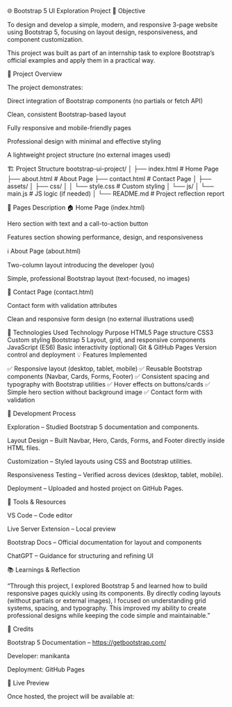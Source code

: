 🌐 Bootstrap 5 UI Exploration Project
🎯 Objective

To design and develop a simple, modern, and responsive 3-page website using Bootstrap 5, focusing on layout design, responsiveness, and component customization.

This project was built as part of an internship task to explore Bootstrap’s official examples and apply them in a practical way.

🧩 Project Overview

The project demonstrates:

Direct integration of Bootstrap components (no partials or fetch API)

Clean, consistent Bootstrap-based layout

Fully responsive and mobile-friendly pages

Professional design with minimal and effective styling

A lightweight project structure (no external images used)

🏗️ Project Structure
bootstrap-ui-project/
│
├── index.html          # Home Page
├── about.html          # About Page
├── contact.html        # Contact Page
│
├── assets/
│   ├── css/
│   │   └── style.css   # Custom styling
│   └── js/
│       └── main.js     # JS logic (if needed)
│
└── README.md           # Project reflection report

📄 Pages Description
🏠 Home Page (index.html)

Hero section with text and a call-to-action button

Features section showing performance, design, and responsiveness

ℹ️ About Page (about.html)

Two-column layout introducing the developer (you)

Simple, professional Bootstrap layout (text-focused, no images)

💬 Contact Page (contact.html)

Contact form with validation attributes

Clean and responsive form design (no external illustrations used)

🧰 Technologies Used
Technology	Purpose
HTML5	Page structure
CSS3	Custom styling
Bootstrap 5	Layout, grid, and responsive components
JavaScript (ES6)	Basic interactivity (optional)
Git & GitHub Pages	Version control and deployment
💡 Features Implemented

✅ Responsive layout (desktop, tablet, mobile)
✅ Reusable Bootstrap components (Navbar, Cards, Forms, Footer)
✅ Consistent spacing and typography with Bootstrap utilities
✅ Hover effects on buttons/cards
✅ Simple hero section without background image
✅ Contact form with validation

🧠 Development Process

Exploration – Studied Bootstrap 5 documentation and components.

Layout Design – Built Navbar, Hero, Cards, Forms, and Footer directly inside HTML files.

Customization – Styled layouts using CSS and Bootstrap utilities.

Responsiveness Testing – Verified across devices (desktop, tablet, mobile).

Deployment – Uploaded and hosted project on GitHub Pages.

🧩 Tools & Resources

VS Code – Code editor

Live Server Extension – Local preview

Bootstrap Docs – Official documentation for layout and components

ChatGPT – Guidance for structuring and refining UI

📚 Learnings & Reflection

“Through this project, I explored Bootstrap 5 and learned how to build responsive pages quickly using its components.
By directly coding layouts (without partials or external images), I focused on understanding grid systems, spacing, and typography.
This improved my ability to create professional designs while keeping the code simple and maintainable.”

👏 Credits

Bootstrap 5 Documentation – https://getbootstrap.com/

Developer: manikanta

Deployment: GitHub Pages

💎 Live Preview

Once hosted, the project will be available at:

